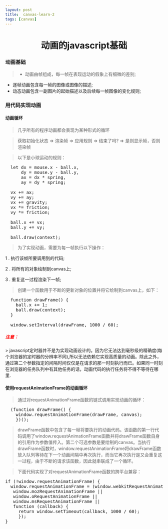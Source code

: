 ```yaml
---
layout: post
title:	canvas-learn-2
tags: [canvas]
---
```


<h1 style="text-align:center;">动画的javascript基础</h1>

### 动画基础

> * 动画由帧组成，每一帧在表现运动的假象上有细微的差别;
* 逐帧动画包含每一帧的图像或图像的描述;
* 动态动画包含一副图片的起始描述以及后续每一帧图像的变化规则;

### 用代码实现动画

#### 动画循环
> 几乎所有的程序动画都会表现为某种形式的循环

> 获取初始化状态 => 渲染帧 => 应用规则 => 结束了吗? => 是则显示帧，否则渲染帧

> 以下是小球运动的规则：

<pre>
  let dx = mouse.x - ball.x,
      dy = mouse.y - ball.y,
      ax = dx * spring,
      ay = dy * spring;

  vx += ax;
  vy += ay;
  vx += gravity;
  vx *= friction;
  vy *= friction;

  ball.x += vx;
  ball.y += vy;

  ball.draw(context);
</pre>     

> 为了实现动画，需要为每一帧执行以下操作：
>
1 . 执行该帧所要调用到的代码;
>
2 . 将所有的对象绘制到canvas上;
>
3 . 重复这一过程渲染下一帧;

> 创建一个函数用于不断的更新对象的位置并将它绘制到canvas上，如下：

<pre>
  function drawFrame() {
    ball.x += 1;
    ball.draw(context);
  }

  window.setInterval(drawFrame, 1000 / 60);
</pre>

<h5 style="color:red;">注意： </h5>
> javascript定时器并不是为实现动画设计的。因为它无法达到毫秒级的精确度(每个浏览器的定时器的分辨率不同),所以无法依赖它实现高质量的动画。除此之外，通过第二个参数指定的间隔时间仅仅是在请求的那一时刻执行而已。如果同一时刻在浏览器的任务队列中有其他任务的话，动画代码的执行任务将不得不等待在哪里.

#### 使用requestAnimationFrame的动画循环

> 通过对requestAnimationFrame函数的链式调用实现动画的循环：

<pre>
  (function drawFrame() {
    window.requestAnimationFrame(drawFrame, canvas);
    })();
</pre>

> drawFrame函数中包含了每一帧将要执行的动画代码。该函数的第一行代码调用了window.requestAnimationFrame函数并将drawFrame函数自身的引用作为参数值传入。第二个可选参数是要绘制的canvas。当执行drawFrame函数时，window.requestAnimationFrame将drawFrame函数放入队列等待在下一个动画间隔中再次执行，而当它再次执行是又会重复这一过程，由于不断的请求该函数，因此就串联成了一个循环。

>  下面代码实现了对requestAnimationFrame函数的跨平台兼容：

<pre>
if (!window.requestAnimationFrame) {
  window.requestAnimationFrame = (window.webkitRequestAnimationFrame ||
   window.mozRequestAnimationFrame ||
   window.oRequestAnimationFrame ||
   window.msRequestAnimationFrame ||
   function (callback) {
     return window.setTimeout(callback, 1000 / 60);
     });
}
</pre>
